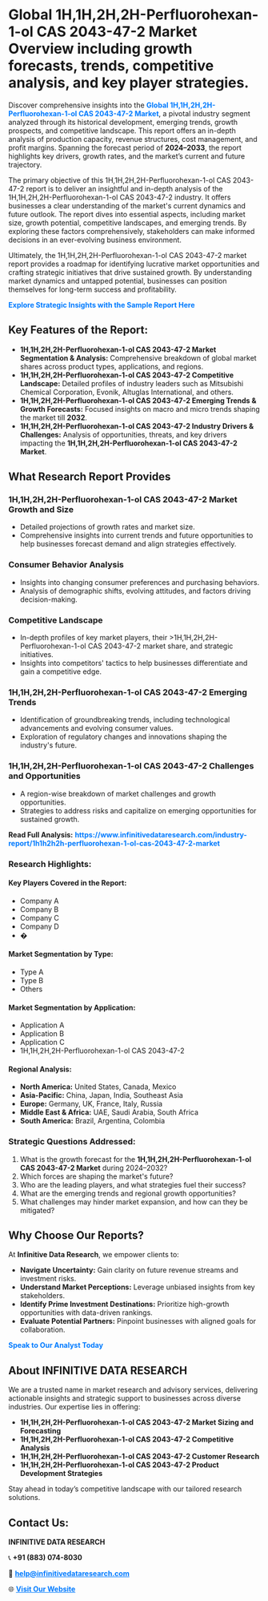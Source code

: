 <h1>Global 1H,1H,2H,2H-Perfluorohexan-1-ol CAS 2043-47-2 Market Overview including growth forecasts, trends, competitive analysis, and key player strategies.</h1>
<p>
Discover comprehensive insights into the 
<a href="https://www.infinitivedataresearch.com/industry-report/1h1h2h2h-perfluorohexan-1-ol-cas-2043-47-2-market" rel="dofollow" style="color: #007BFF; text-decoration: none;"><strong>Global 1H,1H,2H,2H-Perfluorohexan-1-ol CAS 2043-47-2 Market</strong></a>, a pivotal industry segment analyzed through its historical development, emerging trends, growth prospects, and competitive landscape. This report offers an in-depth analysis of production capacity, revenue structures, cost management, and profit margins. Spanning the forecast period of <strong>2024–2033</strong>, the report highlights key drivers, growth rates, and the market’s current and future trajectory.
</p>
<p>
The primary objective of this 1H,1H,2H,2H-Perfluorohexan-1-ol CAS 2043-47-2 report is to deliver an insightful and in-depth analysis of the 1H,1H,2H,2H-Perfluorohexan-1-ol CAS 2043-47-2 industry. It offers businesses a clear understanding of the market's current dynamics and future outlook. The report dives into essential aspects, including market size, growth potential, competitive landscapes, and emerging trends. By exploring these factors comprehensively, stakeholders can make informed decisions in an ever-evolving business environment.
</p>
<p>
Ultimately, the 1H,1H,2H,2H-Perfluorohexan-1-ol CAS 2043-47-2 market report provides a roadmap for identifying lucrative market opportunities and crafting strategic initiatives that drive sustained growth. By understanding market dynamics and untapped potential, businesses can position themselves for long-term success and profitability.
</p>
<p>
<a href="https://www.infinitivedataresearch.com/request-sample/reportId=107755" style="color: #007BFF; text-decoration: none;"><strong>Explore Strategic Insights with the Sample Report Here</strong></a>
</p>

<h2>Key Features of the Report:</h2>
<ul>
<li><strong>1H,1H,2H,2H-Perfluorohexan-1-ol CAS 2043-47-2 Market Segmentation & Analysis:</strong> Comprehensive breakdown of global market shares across product types, applications, and regions.</li>
<li><strong>1H,1H,2H,2H-Perfluorohexan-1-ol CAS 2043-47-2 Competitive Landscape:</strong> Detailed profiles of industry leaders such as Mitsubishi Chemical Corporation, Evonik, Altuglas International, and others.</li>
<li><strong>1H,1H,2H,2H-Perfluorohexan-1-ol CAS 2043-47-2 Emerging Trends & Growth Forecasts:</strong> Focused insights on macro and micro trends shaping the market till <strong>2032</strong>.</li>
<li><strong>1H,1H,2H,2H-Perfluorohexan-1-ol CAS 2043-47-2 Industry Drivers & Challenges:</strong> Analysis of opportunities, threats, and key drivers impacting the <strong>1H,1H,2H,2H-Perfluorohexan-1-ol CAS 2043-47-2 Market</strong>.</li>
</ul>

<h2>What Research Report Provides</h2>
<h3>1H,1H,2H,2H-Perfluorohexan-1-ol CAS 2043-47-2 Market Growth and Size</h3>
<ul>
<li>Detailed projections of growth rates and market size.</li>
<li>Comprehensive insights into current trends and future opportunities to help businesses forecast demand and align strategies effectively.</li>
</ul>

<h3>Consumer Behavior Analysis</h3>
<ul>
<li>Insights into changing consumer preferences and purchasing behaviors.</li>
<li>Analysis of demographic shifts, evolving attitudes, and factors driving decision-making.</li>
</ul>

<h3>Competitive Landscape</h3>
<ul>
<li>In-depth profiles of key market players, their >1H,1H,2H,2H-Perfluorohexan-1-ol CAS 2043-47-2 market share, and strategic initiatives.</li>
<li>Insights into competitors' tactics to help businesses differentiate and gain a competitive edge.</li>
</ul>

<h3>1H,1H,2H,2H-Perfluorohexan-1-ol CAS 2043-47-2 Emerging Trends</h3>
<ul>
<li>Identification of groundbreaking trends, including technological advancements and evolving consumer values.</li>
<li>Exploration of regulatory changes and innovations shaping the industry's future.</li>
</ul>

<h3>1H,1H,2H,2H-Perfluorohexan-1-ol CAS 2043-47-2 Challenges and Opportunities</h3>
<ul>
<li>A region-wise breakdown of market challenges and growth opportunities.</li>
<li>Strategies to address risks and capitalize on emerging opportunities for sustained growth.</li>
</ul>
<p><strong>Read Full Analysis:</strong> <a href="https://www.infinitivedataresearch.com/industry-report/1h1h2h2h-perfluorohexan-1-ol-cas-2043-47-2-market" rel="dofollow" style="color: #007BFF; text-decoration: none;"><strong>https://www.infinitivedataresearch.com/industry-report/1h1h2h2h-perfluorohexan-1-ol-cas-2043-47-2-market</strong></a></p>
<h3>Research Highlights:</h3>
<h4>Key Players Covered in the Report:</h4>
<ul><li>Company A</li><li>Company B</li><li>Company C</li><li>Company D</li><li>�</li></ul>
<h4>Market Segmentation by Type:</h4>
<ul><li>Type A</li><li>Type B</li><li>Others</li></ul>
<h4>Market Segmentation by Application:</h4>
<ul><li>Application A</li><li>Application B</li><li>Application C</li><li>1H,1H,2H,2H-Perfluorohexan-1-ol CAS 2043-47-2</li></ul>

<h4>Regional Analysis:</h4>
<ul>
<li><strong>North America:</strong> United States, Canada, Mexico</li>
<li><strong>Asia-Pacific:</strong> China, Japan, India, Southeast Asia</li>
<li><strong>Europe:</strong> Germany, UK, France, Italy, Russia</li>
<li><strong>Middle East & Africa:</strong> UAE, Saudi Arabia, South Africa</li>
<li><strong>South America:</strong> Brazil, Argentina, Colombia</li>
</ul>

<h3>Strategic Questions Addressed:</h3>
<ol>
<li>What is the growth forecast for the <strong>1H,1H,2H,2H-Perfluorohexan-1-ol CAS 2043-47-2 Market</strong> during 2024–2032?</li>
<li>Which forces are shaping the market's future?</li>
<li>Who are the leading players, and what strategies fuel their success?</li>
<li>What are the emerging trends and regional growth opportunities?</li>
<li>What challenges may hinder market expansion, and how can they be mitigated?</li>
</ol>

<h2>Why Choose Our Reports?</h2>
<p>At <strong>Infinitive Data Research</strong>, we empower clients to:</p>
<ul>
<li><strong>Navigate Uncertainty:</strong> Gain clarity on future revenue streams and investment risks.</li>
<li><strong>Understand Market Perceptions:</strong> Leverage unbiased insights from key stakeholders.</li>
<li><strong>Identify Prime Investment Destinations:</strong> Prioritize high-growth opportunities with data-driven rankings.</li>
<li><strong>Evaluate Potential Partners:</strong> Pinpoint businesses with aligned goals for collaboration.</li>
</ul>
<p><a href="https://www.infinitivedataresearch.com/industry-report/1h1h2h2h-perfluorohexan-1-ol-cas-2043-47-2-market" rel="dofollow" style="color: #007BFF; text-decoration: none;"><strong>Speak to Our Analyst Today</strong></a></p>

<h2>About INFINITIVE DATA RESEARCH</h2>
<p>We are a trusted name in market research and advisory services, delivering actionable insights and strategic support to businesses across diverse industries. Our expertise lies in offering:</p>
<ul>
<li><strong>1H,1H,2H,2H-Perfluorohexan-1-ol CAS 2043-47-2 Market Sizing and Forecasting</strong></li>
<li><strong>1H,1H,2H,2H-Perfluorohexan-1-ol CAS 2043-47-2 Competitive Analysis</strong></li>
<li><strong>1H,1H,2H,2H-Perfluorohexan-1-ol CAS 2043-47-2 Customer Research</strong></li>
<li><strong>1H,1H,2H,2H-Perfluorohexan-1-ol CAS 2043-47-2 Product Development Strategies</strong></li>
</ul>
<p>Stay ahead in today’s competitive landscape with our tailored research solutions.</p>

<h2>Contact Us:</h2>
<p><strong>INFINITIVE DATA RESEARCH</strong></p>
<p>📞 <strong>+91 (883) 074-8030</strong></p>
<p>📧 <strong><a href="mailto:help@infinitivedataresearch.com" style="color: #007BFF;">help@infinitivedataresearch.com</a></strong></p>
<p>🌐 <strong><a href="https://www.infinitivedataresearch.com" rel="dofollow" style="color: #007BFF;">Visit Our Website</a></strong></p>